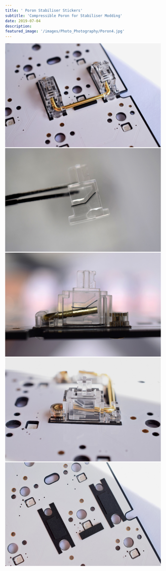 ```yaml
---
title: ' Poron Stabiliser Stickers'
subtitle: 'Compressible Poron for Stabiliser Modding'
date: 2019-07-04
description: 
featured_image: '/images/Photo_Photography/Poron4.jpg'
--- 
```


<div class="gallery" data-columns="1">
    <img src="/images/Photo_Photography/Poron4.jpg">
</div>

<div class="gallery" data-columns="2">
    <img src="/images/Photo_Photography/Poron.jpg">
    <img src="/images/Photo_Photography/Poron2.jpg">
    <img src="/images/Photo_Photography/Poron3.jpg">
    <img src="/images/Photo_Photography/Poron5.jpg">
</div>



